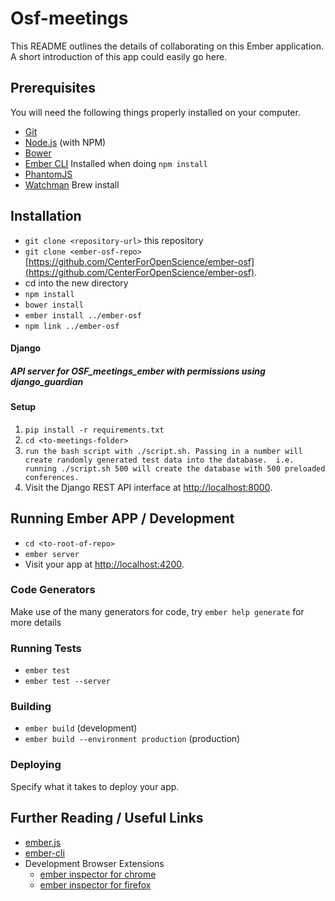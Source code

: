 # Osf-meetings

This README outlines the details of collaborating on this Ember application.
A short introduction of this app could easily go here.

## Prerequisites

You will need the following things properly installed on your computer.

* [Git](http://git-scm.com/)
* [Node.js](http://nodejs.org/) (with NPM)
* [Bower](http://bower.io/)
* [Ember CLI](http://ember-cli.com/) Installed when doing `npm install`
* [PhantomJS](http://phantomjs.org/)
* [Watchman](https://facebook.github.io/watchman/docs/install.html) Brew install

## Installation

* `git clone <repository-url>` this repository
* `git clone <ember-osf-repo>` [https://github.com/CenterForOpenScience/ember-osf](https://github.com/CenterForOpenScience/ember-osf).
* cd into the new directory
* `npm install`
* `bower install`
* `ember install ../ember-osf`
* `npm link ../ember-osf`

#### Django
##### API server for OSF_meetings_ember with permissions using django_guardian

#### Setup

1. `pip install -r requirements.txt`
2. `cd <to-meetings-folder>`
3. `run the bash script with ./script.sh. Passing in a number will create randomly generated test data into the database. 
    i.e. running ./script.sh 500 will create the database with 500 preloaded conferences.`
4. Visit the Django REST API interface at [http://localhost:8000](http://localhost:8000).

## Running Ember APP / Development

* `cd <to-root-of-repo>`
* `ember server`
* Visit your app at [http://localhost:4200](http://localhost:4200).

### Code Generators

Make use of the many generators for code, try `ember help generate` for more details

### Running Tests

* `ember test`
* `ember test --server`

### Building

* `ember build` (development)
* `ember build --environment production` (production)

### Deploying

Specify what it takes to deploy your app.

## Further Reading / Useful Links

* [ember.js](http://emberjs.com/)
* [ember-cli](http://ember-cli.com/)
* Development Browser Extensions
  * [ember inspector for chrome](https://chrome.google.com/webstore/detail/ember-inspector/bmdblncegkenkacieihfhpjfppoconhi)
  * [ember inspector for firefox](https://addons.mozilla.org/en-US/firefox/addon/ember-inspector/)

